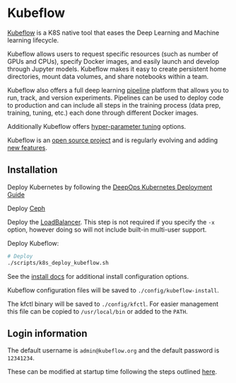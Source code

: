 # Kubeflow

[Kubeflow](https://www.kubeflow.org/docs/) is a K8S native tool that eases the Deep Learning and Machine learning lifecycle.

Kubeflow allows users to request specific resources (such as number of GPUs and CPUs), specify Docker images, and easily launch and develop through Jupyter models. Kubeflow makes it easy to create persistent home directories, mount data volumes, and share notebooks within a team.

Kubeflow also offers a full deep learning [pipeline](https://www.kubeflow.org/docs/pipelines/overview/pipelines-overview/) platform that allows you to run, track, and version experiments. Pipelines can be used to deploy code to production and can include all steps in the training process (data prep, training, tuning, etc.) each done through different Docker images.

Additionally Kubeflow offers [hyper-parameter tuning](https://github.com/kubeflow/katib) options.

Kubeflow is an [open source project](https://github.com/kubeflow/kubeflow) and is regularly evolving and adding [new features](https://github.com/kubeflow/kubeflow/blob/master/ROADMAP.md).

## Installation

Deploy Kubernetes by following the [DeepOps Kubernetes Deployment Guide](kubernetes-cluster.md)

Deploy [Ceph](kubernetes-cluster.md#persistent-storage)

Deploy the [LoadBalancer](ingress.md#on-prem-loadbalancer). This step is not required if you specify the `-x` option, however doing so will not include built-in multi-user support.


Deploy Kubeflow:

```sh
# Deploy
./scripts/k8s_deploy_kubeflow.sh

```

See the [install docs](https://www.kubeflow.org/docs/started/k8s/overview/) for additional install configuration options.

Kubeflow configuration files will be saved to `./config/kubeflow-install`.

The kfctl binary will be saved to `./config/kfctl`. For easier management this file can be copied to `/usr/local/bin` or added to the `PATH`.

## Login information

The default username is `admin@kubeflow.org` and the default password is `12341234`.

These can be modified at startup time following the steps outlined [here](https://www.kubeflow.org/docs/started/k8s/kfctl-existing-arrikto/).
